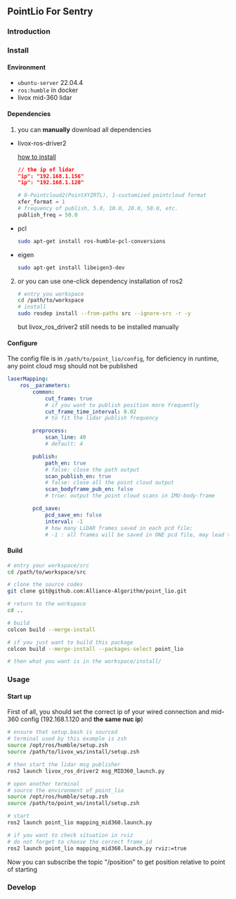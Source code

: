 ## PointLio For Sentry

### Introduction

### Install

#### Environment

- `ubuntu-server` 22.04.4
- `ros:humble` in docker
- livox mid-360 lidar

#### Dependencies

1. you can **manually** download all dependencies

- livox-ros-driver2

    [how to install](https://github.com/Livox-SDK/livox_ros_driver2)
    ```json
    // the ip of lidar
    "ip": "192.168.1.156"
    "ip": "192.168.1.120"
    ```
    ```py
    # 0-Pointcloud2(PointXYZRTL), 1-customized pointcloud format
    xfer_format = 1
    # frequency of publish, 5.0, 10.0, 20.0, 50.0, etc.
    publish_freq = 50.0 
    ```

- pcl

    ```sh
    sudo apt-get install ros-humble-pcl-conversions
    ```

- eigen

    ```sh
    sudo apt-get install libeigen3-dev
    ```
2. or you can use one-click dependency installation of ros2

    ```sh
    # entry you workspace
    cd /path/to/workspace
    # install
    sudo rosdep install --from-paths src --ignore-src -r -y
    ```

    but livox_ros_driver2 still needs to be installed manually

#### Configure

The config file is in `/path/to/point_lio/config`, for deficiency in runtime, any point cloud msg should not be published

```yaml
laserMapping:
    ros__parameters:
        common:
            cut_frame: true 
            # if you want to publish position more frequently
            cut_frame_time_interval: 0.02 
            # to fit the lidar publish frequency

        preprocess:
            scan_line: 40 
            # default: 4

        publish:
            path_en: true 
            # false: close the path output
            scan_publish_en: true 
            # false: close all the point cloud output
            scan_bodyframe_pub_en: false 
            # true: output the point cloud scans in IMU-body-frame

        pcd_save:
            pcd_save_en: false
            interval: -1 
            # how many LiDAR frames saved in each pcd file;
            # -1 : all frames will be saved in ONE pcd file, may lead to memory crash when having too much frames.

```
#### Build

```sh
# entry your workspace/src
cd /path/to/workspace/src

# clone the source codes
git clone git@github.com:Alliance-Algorithm/point_lio.git

# return to the workspace
cd ..

# build
colcon build --merge-install

# if you just want to build this package
colcon build --merge-install --packages-select point_lio

# then what you want is in the workspace/install/ 
```


### Usage
#### Start up

First of all, you should set the correct ip of your wired connection and mid-360 config (192.168.1.120 and **the same nuc ip**)

```sh
# ensure that setup.bash is sourced
# terminal used by this example is zsh
source /opt/ros/humble/setup.zsh
source /path/to/livox_ws/install/setup.zsh

# then start the lidar msg publisher
ros2 launch livox_ros_driver2 msg_MID360_launch.py

# open another terminal
# source the environment of point_lio
source /opt/ros/humble/setup.zsh
source /path/to/point_ws/install/setup.zsh

# start
ros2 launch point_lio mapping_mid360.launch.py

# if you want to check situation in rviz
# do not forget to choose the correct frame_id
ros2 launch point_lio mapping_mid360.launch.py rviz:=true
```

Now you can subscribe the topic "/position" to get position relative to point of starting

### Develop
#### 
